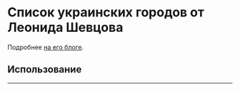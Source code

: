 # Список украинских городов от Леонида Шевцова

Подробнее [на его блоге](http://leonid.shevtsov.me/ru/spisok-ukrainskix-gorodov-dlya-sajta).

## Использование

* * *

